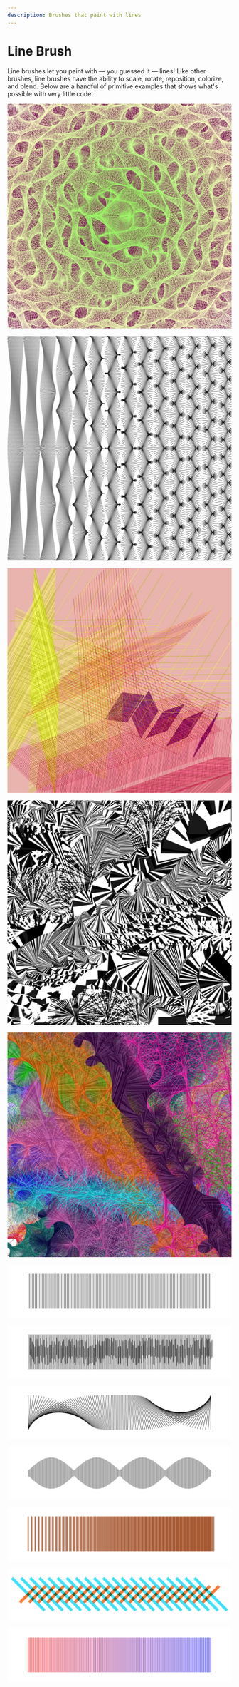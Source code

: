 ```yaml
---
description: Brushes that paint with lines
---
```


# Line Brush

Line brushes let you paint with — you guessed it — lines! Like other brushes, line brushes have the ability to scale, rotate, reposition, colorize, and blend. Below are a handful of primitive examples that shows what's possible with very little code.

![](../../.gitbook/assets/image%20%286%29.png)

![](../../.gitbook/assets/image%20%285%29.png)

![](../../.gitbook/assets/image%20%283%29.png)

![](../../.gitbook/assets/image%20%281%29.png)

![](../../.gitbook/assets/image%20%284%29.png)

![](../../.gitbook/assets/4a3650.jpeg)

![](../../.gitbook/assets/275290%20%282%29.jpeg)

![](../../.gitbook/assets/f13716.jpeg)

![](../../.gitbook/assets/3904cf%20%282%29.jpeg)

![](../../.gitbook/assets/4c2d2c%20%281%29.jpeg)

![](../../.gitbook/assets/de8341%20%281%29.jpeg)

![](../../.gitbook/assets/658566.jpeg)

